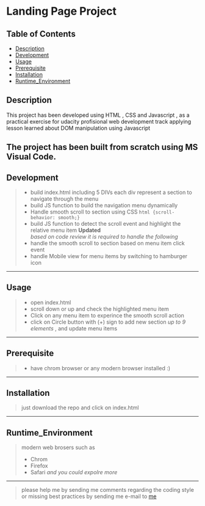 # Landing Page Project

## Table of Contents

- [Description](#Description)
- [Development](#development)
- [Usage](#Usage)
- [Prerequisite](#Prerequisite)
- [Installation](#Installation)
- [Runtime_Environment](#Runtime_Environment)

## Description

This project has been developed using HTML , CSS and Javascript , as a practical exercise for udacity profisional web development track 
applying lesson learned about DOM manipulation using Javascript   

The project has been built from scratch using MS Visual Code. 
---
## Development

> - build index.html including 5 DIVs each div represent a section to navigate through the menu
> - build JS function to build the navigation menu dynamically
> - Handle smooth scroll to section using CSS  `html {scroll-behavior: smooth;}`
> - build JS function to detect the scroll event and highlight the relative menu item 
**Updated**  
*based on code review it is required to handle the following*
> - handle the smooth scroll to section based on menu item click event 
> - handle Mobile view for menu items by switching to hamburger icon 

---

## Usage 
> - open index.html
> - scroll down or up and check the highlighted menu item
> - Click on any menu item to experince the smooth scroll action
> - click on Circle button with (+) sign  to add new section *up to 9 elements* , and update menu items    
---

## Prerequisite
> - have chrom browser or any modern browser installed :)
---
## Installation
> just download the repo and click on index.html
---
## Runtime_Environment
> modern web brosers such as 
> - Chrom 
> - Firefox 
> - Safari 
> *and you could expolre more*
---
> please help me by sending me comments regarding the coding style or missing best practices by sending me e-mail to [me](mailto:tarek.fawaz1983@gmail.com) 

